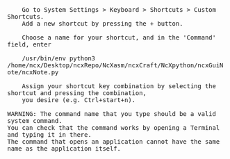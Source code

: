 <pre style="white-space: pre-wrap;">
    Go to System Settings > Keyboard > Shortcuts > Custom Shortcuts.
    Add a new shortcut by pressing the + button.

    Choose a name for your shortcut, and in the 'Command' field, enter

    /usr/bin/env python3 /home/ncx/Desktop/ncxRepo/NcXasm/ncxCraft/NcXpython/ncxGuiNote/ncxNote.py

    Assign your shortcut key combination by selecting the shortcut and pressing the combination,
    you desire (e.g. Ctrl+start+n).
    
WARNING: The command name that you type should be a valid system command. 
You can check that the command works by opening a Terminal and typing it in there. 
The command that opens an application cannot have the same name as the application itself.
</pre>
